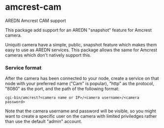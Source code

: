 # amcrest-cam
AREDN Amcrest CAM support

This package add support for an AREDN "snapshot" feature for Amcrest camera.

Uniquiti camera have a simple, public, snapshot feature which makes them easy to use as AREDN services. This
package allows the same for Amcrest cameras which don't natively support this.

### Service format

After the camera has been connected to your node, create a service on that node with your preferred name ("Cam" is popular),
"http" as the protocol, "8080" as the port, and the path of the following format:

```
cgi-bin/amcrest?<camera name or IP>/<camera username>/<camera password>
```

Note that the camera username and password will be visible, so you might want to create a specific user on the camera with limited priviledges
rather than use the default "admin" account.

